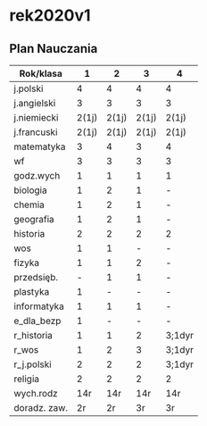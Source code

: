 # rek2020v1
<h2>Plan Nauczania</h2>
<table id="tabela">
<thead>
<tr>
<th>Rok/klasa</th>
<th>1</th>
<th>2</th>
<th>3</th>
<th>4</th>
</tr>
</thead>
<tbody>
<tr>
<td>j.polski </td>
<td>4</td>
<td>4</td>
<td>4</td>
<td>4</td>
</tr>
<tr>
<td>j.angielski</td>
<td>3</td>
<td>3</td>
<td>3</td>
<td>3</td>
</tr>
<tr>
<td>j.niemiecki</td>
<td>2(1j)</td>
<td>2(1j)</td>
<td>2(1j)</td>
<td>2(1j)</td>
</tr>
<tr>
<td>j.francuski</td>
<td>2(1j)</td>
<td>2(1j)</td>
<td>2(1j)</td>
<td>2(1j)</td>
</tr>
<tr>
<td>matematyka</td>
<td>3</td>
<td>4</td>
<td>3</td>
<td>4</td>
</tr>
<tr>
<td>wf</td>
<td>3</td>
<td>3</td>
<td>3</td>
<td>3</td>
</tr>
<tr>
<td>godz.wych</td>
<td>1</td>
<td>1</td>
<td>1</td>
<td>1</td>
</tr>
<tr>
<td>biologia</td>
<td>1</td>
<td>2</td>
<td>1</td>
<td>-</td>
</tr>
<tr>
<td>chemia</td>
<td>1</td>
<td>2</td>
<td>1</td>
<td>-</td>
</tr>
<tr>
<td>geografia</td>
<td>1</td>
<td>2</td>
<td>1</td>
<td>-</td>
</tr>
<tr>
<td>historia</td>
<td>2</td>
<td>2</td>
<td>2</td>
<td>2</td>
</tr>
<tr>
<td>wos</td>
<td>1</td>
<td>1</td>
<td>-</td>
<td>-</td>
</tr>
<tr>
<td>fizyka</td>
<td>1</td>
<td>1</td>
<td>2</td>
<td>-</td>
</tr>
<tr>
<td>przedsięb.</td>
<td>-</td>
<td>1</td>
<td>1</td>
<td>-</td>
</tr>
<tr>
<td>plastyka </td>
<td>1</td>
<td>-</td>
<td>-</td>
<td>-</td>
</tr>
<tr>
<td>informatyka </td>
<td>1</td>
<td>1</td>
<td>1</td>
<td>-</td>
</tr>
<tr>
<td>e_dla_bezp </td>
<td>1</td>
<td>-</td>
<td>-</td>
<td>-</td>
</tr>
<tr>
<td>r_historia </td>
<td>1</td>
<td>1</td>
<td>2</td>
<td>3;1dyr </td>
</tr>
<tr>
<td>r_wos </td>
<td>1</td>
<td>2</td>
<td>3</td>
<td>3;1dyr</td>
</tr>
<tr>
<td>r_j.polski</td>
<td>2</td>
<td>2</td>
<td>2</td>
<td>3;1dyr </td>
</tr>
<tr>
<td>religia </td>
<td>2</td>
<td>2</td>
<td>2</td>
<td>2</td>
</tr>
<tr>
<td>wych.rodz</td>
<td>14r</td>
<td>14r</td>
<td>14r</td>
<td>14r</td>
</tr>
<tr>
<td>doradz. zaw. </td>
<td>2r</td>
<td>2r</td>
<td>3r</td>
<td>3r</td>
</tr>

</tbody>
</table>
